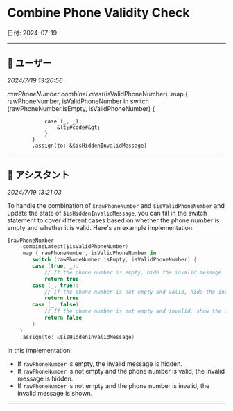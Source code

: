 # Combine Phone Validity Check

日付: 2024-07-19

---

## 👤 ユーザー
*2024/7/19 13:20:56*

$rawPhoneNumber
            .combineLatest($isValidPhoneNumber)
            .map { rawPhoneNumber, isValidPhoneNumber in
                switch (rawPhoneNumber.isEmpty, isValidPhoneNumber) {
                    
                case (_, _):
                    &lt;#code#&gt;
                }
            }
            .assign(to: &$isHiddenInvalidMessage)

---

## 🤖 アシスタント
*2024/7/19 13:21:03*

To handle the combination of `$rawPhoneNumber` and `$isValidPhoneNumber` and update the state of `$isHiddenInvalidMessage`, you can fill in the switch statement to cover different cases based on whether the phone number is empty and whether it is valid. Here's an example implementation:

```swift
$rawPhoneNumber
    .combineLatest($isValidPhoneNumber)
    .map { rawPhoneNumber, isValidPhoneNumber in
        switch (rawPhoneNumber.isEmpty, isValidPhoneNumber) {
        case (true, _):
            // If the phone number is empty, hide the invalid message
            return true
        case (_, true):
            // If the phone number is not empty and valid, hide the invalid message
            return true
        case (_, false):
            // If the phone number is not empty and invalid, show the invalid message
            return false
        }
    }
    .assign(to: &$isHiddenInvalidMessage)
```

In this implementation:
- If `rawPhoneNumber` is empty, the invalid message is hidden.
- If `rawPhoneNumber` is not empty and the phone number is valid, the invalid message is hidden.
- If `rawPhoneNumber` is not empty and the phone number is invalid, the invalid message is shown.

---
